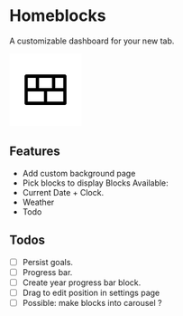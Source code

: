 
# Homeblocks
A customizable dashboard for your new tab.

![Homeblocks image](./chrome/icons/icon128.png)

## Features 
- Add custom background page
- Pick blocks to display
Blocks Available:
- Current Date + Clock.
- Weather
- Todo

## Todos
- [ ] Persist goals.
- [ ] Progress bar.
- [ ] Create year progress bar block.
- [ ] Drag to edit position in settings page
- [ ] Possible: make blocks into carousel ?